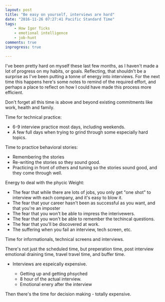 ```yaml
---
layout: post
title: "Be easy on yourself, interviews are hard"
date: "2016-11-26 07:27:41 Pacific Standard Time"
tags:
    - How Igor Ticks
    - emotional intelligence
    - job-hunt
comments: true
inprogress: true

---
```


I've been pretty hard on myself these last few months, as I haven't made a lot of progress on my habits, or goals. Reflecting, that shouldn't be a surprise as I've been putting a tonne of energy into interviews. For the next time this happens here's some notes to remind of the required effort, and perhaps a place to reflect on how I could have made this process more efficient.

Don't forget all this time is above and beyond existing commitments like work, health and family.

Time for technical practice:

* 6-9 interview practice most days, including weekends.
* A few full days when trying to grind through some especially hard topics.

Time to practice behavioral stories:

* Remembering the stories
* Re-writing the stories so they sound good.
* Practicing in front of others and tuning so the stories sound good, and they come through well.

Energy to deal with the phycic Weight:

* The fear that while there are lots of jobs, you only get "one shot" to interview with each company, and it's easy to blow it.
* The fear that your career hasn't been as successful as you want, and that you're an imposter
* The fear that you won't be able to impress the interivewers.
* The fear that you won't be able to remember the techincal questions.
* The fear that you'll be discovered at work.
* The suffering when you fail an interview, tech screen, etc.

Time for informationals, technical screens and interviews.

There's not just the scheduled time, but preperation time, post interview emotional draining time, travel travel time, and buffer time.

* Interviews are espeically expensive.

    * Getting up and getting phsyched
    * 8 hour of the actual interview.
    * Emotional enery after the interview

Then there's the time for decision making - totally expensive.

